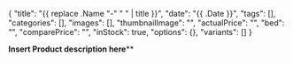 {
    "title": "{{ replace .Name "-" " " | title }}",
    "date": "{{ .Date }}",
    "tags": [],
    "categories": [],
    "images": [],
    "thumbnailImage": "",
    "actualPrice": "",
    "bed": "",
    "comparePrice": "",
    "inStock": true,
    "options": {},
    "variants": []
}

**Insert Product description here****